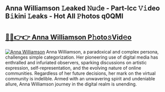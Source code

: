 ## Anna Williamson 𝙻eaked 𝙽u𝚍e - Part-lcc 𝚅𝚒deo B𝚒kini 𝙻eaks - Hot All 𝙿hotos q0QMl

# <h2><a href="http://ld2o8o.urlbe.top/?page=Anna+Williamson">🔗🔗👉👉 Anna Williamson P𝚑oto𝚜Vid𝚎o</a></h2>

[![Anna Williamson](https://i.imgur.com/eBuTRDB.gif)](http://ld2o8o.urlbe.top/?page=Anna+Williamson)
Anna Williamson, a paradoxical and complex persona, challenges simple categorization. Her pioneering use of digital media has enthralled and infuriated observers, sparking discussions on artistic expression, self-representation, and the evolving nature of online communities. Regardless of her future decisions, her mark on the virtual community is indelible. Armed with an unwavering spirit and undeniable allure, Anna Williamson journey in the digital realm is unending.
